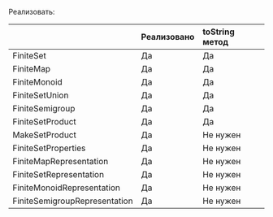 Реализовать:

|                               | Реализовано | toString метод |
|:------------------------------|:------------|:---------------|
| FiniteSet                     | Да          | Да             |
| FiniteMap                     | Да          | Да             |
| FiniteMonoid                  | Да          | Да             |
| FiniteSetUnion                | Да          | Да             |
| FiniteSemigroup               | Да          | Да             |
| FiniteSetProduct              | Да          | Да             |
| MakeSetProduct                | Да          | Не нужен       |
| FiniteSetProperties           | Да          | Не нужен       |
| FiniteMapRepresentation       | Да          | Не нужен       |
| FiniteSetRepresentation       | Да          | Не нужен       |
| FiniteMonoidRepresentation    | Да          | Не нужен       |
| FiniteSemigroupRepresentation | Да          | Не нужен       |
